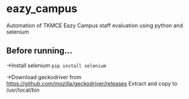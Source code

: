 # eazy_campus
Automation of TKMCE Eazy Campus staff evaluation using python and selenium


## Before running...
->Install selenium
 ` pip install selenium `

->Download geckodriver from https://github.com/mozilla/geckodriver/releases 
Extract and copy to /usr/local/bin
